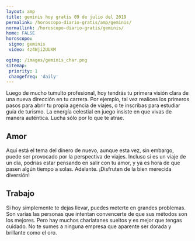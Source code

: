 ```yaml
---
layout: amp
title: geminis hoy gratis 09 de julio del 2019 
permalink: /horoscopo-diario-gratis/amp/geminis/
normallink: /horoscopo-diario-gratis/geminis/
home: FALSE
horoscopo:
 signo: geminis
 video: 4z4Wji2UUXM

ogimg: /images/geminis_char.png
sitemap:
 priority: 1
 changefreq: 'daily'
---
```



Luego de mucho tumulto profesional, hoy tendrás tu primera visión clara de una nueva dirección en tu carrera. Por ejemplo, tal vez realices los primeros pasos para abrir tu propia agencia de viajes, o te inscribas para estudiar guía de turismo. La energía celestial en juego insiste en que vivas de manera auténtica. Lucha sólo por lo que te atrae.

## Amor

Aquí está el tema del dinero de nuevo, aunque esta vez, sin embargo, puede ser provocado por la perspectiva de viajes. Incluso si es un viaje de un día, podrías estar pensando en salir con tu amor, y ya es hora de que pasen algún tiempo a solas. Adelante. ¡Disfruten de la bien merecida diversión!

## Trabajo

Si hoy simplemente te dejas llevar, puedes meterte en grandes problemas. Son varias las personas que intentan convencerte de que sus métodos son los mejores. Pero hay muchos charlatanes sueltos y es mejor que tengas cuidado. No te sumes a ninguna empresa que aparente ser dorada y brillante como el oro.
